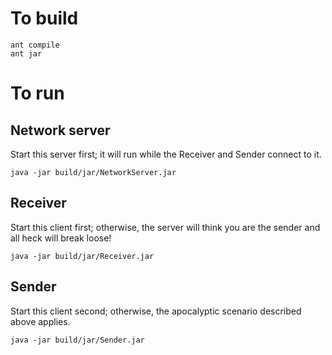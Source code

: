 To build
========

```
ant compile
ant jar
```

To run
======

Network server
--------------

Start this server first; it will run while the Receiver and Sender connect to it.

```
java -jar build/jar/NetworkServer.jar
```

Receiver
--------

Start this client first; otherwise, the server will think you are the sender and all heck will break loose!

```
java -jar build/jar/Receiver.jar
```

Sender
--------

Start this client second; otherwise, the apocalyptic scenario described above applies.
```
java -jar build/jar/Sender.jar
```
